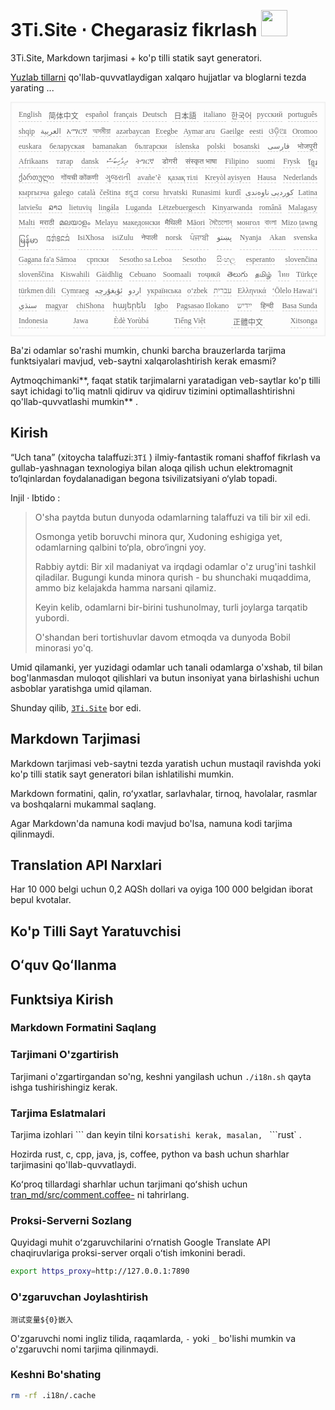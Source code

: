 <h1 style="justify-content:space-between">3Ti.Site ⋅ Chegarasiz fikrlash <img src="//i-01.eu.org/3Ti/logo.svg" style="user-select:none;margin-top:-1px;width:42px"></h1>

3Ti.Site, Markdown tarjimasi + ko'p tilli statik sayt generatori.

[Yuzlab tillarni](https://github.com/i18n-site/node/blob/main/lang/src/index.js) qo'llab-quvvatlaydigan xalqaro hujjatlar va bloglarni tezda yarating ...

<pre class="langli" style="display:flex;flex-wrap:wrap;background:transparent;border:1px solid #eee;font-size:12px;box-shadow:0 0 3px inset #eee;padding:12px 5px 4px 12px;justify-content:space-between;"><style>pre.langli i{font-weight:300;font-family:s;margin-right:7px;margin-bottom:8px;font-style:normal;color:#666;border-bottom:1px dashed #ccc;}</style><i>English</i><i> 简体中文 </i><i>español</i><i>français</i><i>Deutsch</i><i> 日本語 </i><i>italiano</i><i>한국어</i><i>русский</i><i>português</i><i>shqip</i><i>‫العربية‬</i><i>አማርኛ</i><i>অসমীয়া</i><i>azərbaycan</i><i>Eʋegbe</i><i>Aymar aru</i><i>Gaeilge</i><i>eesti</i><i>ଓଡ଼ିଆ</i><i>Oromoo</i><i>euskara</i><i>беларуская</i><i>bamanakan</i><i>български</i><i>íslenska</i><i>polski</i><i>bosanski</i><i>‫فارسی‬</i><i>भोजपुरी</i><i>Afrikaans</i><i>татар</i><i>dansk</i><i>‫ދިވެހިބަސް‬</i><i>ትግርኛ</i><i>डोगरी</i><i>संस्कृत भाषा</i><i>Filipino</i><i>suomi</i><i>Frysk</i><i>ខ្មែរ</i><i>ქართული</i><i>गोंयची कोंकणी</i><i>ગુજરાતી</i><i>avañe’ẽ</i><i>қазақ тілі</i><i>Kreyòl ayisyen</i><i>Hausa</i><i>Nederlands</i><i>кыргызча</i><i>galego</i><i>català</i><i>čeština</i><i>ಕನ್ನಡ</i><i>corsu</i><i>hrvatski</i><i>Runasimi</i><i>kurdî</i><i>‫کوردیی ناوەندی‬</i><i>Latina</i><i>latviešu</i><i>ລາວ</i><i>lietuvių</i><i>lingála</i><i>Luganda</i><i>Lëtzebuergesch</i><i>Kinyarwanda</i><i>română</i><i>Malagasy</i><i>Malti</i><i>मराठी</i><i>മലയാളം</i><i>Melayu</i><i>македонски</i><i>मैथिली</i><i>Māori</i><i>মৈতৈলোন্</i><i>монгол</i><i>বাংলা</i><i>Mizo ṭawng</i><i>မြန်မာ</i><i>𞄀𞄄𞄰𞄩𞄍𞄜𞄰</i><i>IsiXhosa</i><i>isiZulu</i><i>नेपाली</i><i>norsk</i><i>ਪੰਜਾਬੀ</i><i>‫پښتو‬</i><i>Nyanja</i><i>Akan</i><i>svenska</i><i>Gagana fa'a Sāmoa</i><i>српски</i><i>Sesotho sa Leboa</i><i>Sesotho</i><i>සිංහල</i><i>esperanto</i><i>slovenčina</i><i>slovenščina</i><i>Kiswahili</i><i>Gàidhlig</i><i>Cebuano</i><i>Soomaali</i><i>тоҷикӣ</i><i>తెలుగు</i><i>தமிழ்</i><i>ไทย</i><i>Türkçe</i><i>türkmen dili</i><i>Cymraeg</i><i>‫ئۇيغۇرچە‬</i><i>‫اردو‬</i><i>українська</i><i>o‘zbek</i><i>‫עברית‬</i><i>Ελληνικά</i><i>ʻŌlelo Hawaiʻi</i><i>‫سنڌي‬</i><i>magyar</i><i>chiShona</i><i>հայերեն</i><i>Igbo</i><i>Pagsasao Ilokano</i><i>‫ייִדיש‬</i><i>हिन्दी</i><i>Basa Sunda</i><i>Indonesia</i><i>Jawa</i><i>Èdè Yorùbá</i><i>Tiếng Việt</i><i> 正體中文 </i><i>Xitsonga</i></pre>

Ba'zi odamlar so'rashi mumkin, chunki barcha brauzerlarda tarjima funktsiyalari mavjud, veb-saytni xalqarolashtirish kerak emasmi?

Aytmoqchimanki**, faqat statik tarjimalarni yaratadigan veb-saytlar ko'p tilli sayt ichidagi to'liq matnli qidiruv va qidiruv tizimini optimallashtirishni qo'llab-quvvatlashi mumkin** .

## Kirish

“Uch tana” (xitoycha talaffuzi:`3Tǐ` ) ilmiy-fantastik romani shaffof fikrlash va gullab-yashnagan texnologiya bilan aloqa qilish uchun elektromagnit to‘lqinlardan foydalanadigan begona tsivilizatsiyani o‘ylab topadi.

Injil · Ibtido :

> O'sha paytda butun dunyoda odamlarning talaffuzi va tili bir xil edi.
>
> Osmonga yetib boruvchi minora qur, Xudoning eshigiga yet, odamlarning qalbini to‘pla, obro‘ingni yoy.
>
> Rabbiy aytdi: Bir xil madaniyat va irqdagi odamlar o'z urug'ini tashkil qiladilar. Bugungi kunda minora qurish - bu shunchaki muqaddima, ammo biz kelajakda hamma narsani qilamiz.
>
> Keyin kelib, odamlarni bir-birini tushunolmay, turli joylarga tarqatib yubordi.
>
> O'shandan beri tortishuvlar davom etmoqda va dunyoda Bobil minorasi yo'q.

Umid qilamanki, yer yuzidagi odamlar uch tanali odamlarga o'xshab, til bilan bog'lanmasdan muloqot qilishlari va butun insoniyat yana birlashishi uchun asboblar yaratishga umid qilaman.

Shunday qilib, [`3Ti.Site`](//3Ti.Site) bor edi.

## Markdown Tarjimasi

Markdown tarjimasi veb-saytni tezda yaratish uchun mustaqil ravishda yoki ko'p tilli statik sayt generatori bilan ishlatilishi mumkin.

Markdown formatini, qalin, roʻyxatlar, sarlavhalar, tirnoq, havolalar, rasmlar va boshqalarni mukammal saqlang.

Agar Markdown'da namuna kodi mavjud bo'lsa, namuna kodi tarjima qilinmaydi.

## Translation API Narxlari

Har 10 000 belgi uchun 0,2 AQSh dollari va oyiga 100 000 belgidan iborat bepul kvotalar.

## Ko'p Tilli Sayt Yaratuvchisi

## Oʻquv Qoʻllanma

## Funktsiya Kirish

### Markdown Formatini Saqlang

### Tarjimani O'zgartirish

Tarjimani o'zgartirgandan so'ng, keshni yangilash uchun `./i18n.sh` qayta ishga tushirishingiz kerak.

### Tarjima Eslatmalari

Tarjima izohlari \``` dan keyin tilni ko`rsatishi kerak, masalan, ` ```rust` .

Hozirda rust, c, cpp, java, js, coffee, python va bash uchun sharhlar tarjimasini qo'llab-quvvatlaydi.

Koʻproq tillardagi sharhlar uchun tarjimani qoʻshish uchun [tran_md/src/comment.coffee-](https://github.com/i18n-site/node/blob/main/tran_md/src/comment.coffee) ni tahrirlang.

### Proksi-Serverni Sozlang

Quyidagi muhit oʻzgaruvchilarini oʻrnatish Google Translate API chaqiruvlariga proksi-server orqali oʻtish imkonini beradi.

```bash
export https_proxy=http://127.0.0.1:7890
```

### O'zgaruvchan Joylashtirish

```
测试变量${0}嵌入
```

O'zgaruvchi nomi ingliz tilida, raqamlarda, `-` yoki `_` bo'lishi mumkin va o'zgaruvchi nomi tarjima qilinmaydi.

### Keshni Bo'shating

```bash
rm -rf .i18n/.cache
```
